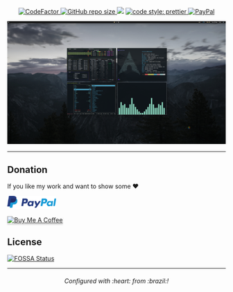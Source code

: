 <p align="center">
  <a href="https://www.codefactor.io/repository/github/cristianovitorino/dotfiles">
    <img src="https://www.codefactor.io/repository/github/cristianovitorino/dotfiles/badge" alt="CodeFactor">
  </a>
  <a href="https://www.codefactor.io/repository/github/cristianovitorino/dotfiles">
    <img alt="GitHub repo size" src="https://img.shields.io/github/repo-size/cristianovitorino/dotfiles">
  </a>
<a href="https://app.fossa.io/projects/git%2Bgithub.com%2Fcristianovitorino%2Fdotfiles?ref=badge_shield" alt="FOSSA Status"><img src="https://app.fossa.io/api/projects/git%2Bgithub.com%2Fcristianovitorino%2Fdotfiles.svg?type=shield"/></a>
    </a>
  <a href="https://github.com/prettier/prettier">
    <img alt="code style: prettier" src="https://img.shields.io/badge/code_style-prettier-ff69b4.svg?style=flat-square">
  </a>
  <a href="https://www.paypal.com/cgi-bin/webscr?cmd=_s-xclick&hosted_button_id=Y79WNXRNJCHB4&source=url">
    <img alt="PayPal" src="https://img.shields.io/badge/PayPal-Donate-brightgreen?style=flat-square">
  </a>
</p>

<p align="center">
    <img src="https://raw.githubusercontent.com/cristianovitorino/dotfiles/master/screenshot.png"
    alt="Screenshot"/>
</p>

---
## Donation
If you like my work and want to show some :heart:

[<img height="30" src="paypal-donate.png" alt="PayPal"/>](https://www.paypal.com/cgi-bin/webscr?cmd=_s-xclick&hosted_button_id=Y79WNXRNJCHB4&source=url)

<a href="https://www.buymeacoffee.com/cristianovitorino" target="_blank"><img src="https://www.buymeacoffee.com/assets/img/custom_images/orange_img.png" alt="Buy Me A Coffee" style="height: 41px !important;width: 174px !important;box-shadow: 0px 3px 2px 0px rgba(190, 190, 190, 0.5) !important;-webkit-box-shadow: 0px 3px 2px 0px rgba(190, 190, 190, 0.5) !important;" ></a>

## License
[![FOSSA Status](https://app.fossa.io/api/projects/git%2Bgithub.com%2Fcristianovitorino%2Fdotfiles.svg?type=large)](https://app.fossa.io/projects/git%2Bgithub.com%2Fcristianovitorino%2Fdotfiles?ref=badge_large)

---


<h6 align="center">
  Configured with :heart: from :brazil:!
</h6>
